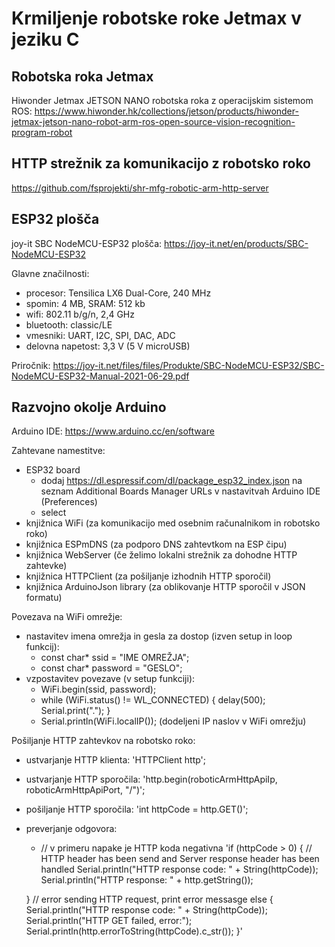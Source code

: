 # Krmiljenje robotske roke Jetmax v jeziku C

## Robotska roka Jetmax

Hiwonder Jetmax JETSON NANO robotska roka z operacijskim sistemom ROS: https://www.hiwonder.hk/collections/jetson/products/hiwonder-jetmax-jetson-nano-robot-arm-ros-open-source-vision-recognition-program-robot

## HTTP strežnik za komunikacijo z robotsko roko

https://github.com/fsprojekti/shr-mfg-robotic-arm-http-server

## ESP32 plošča

joy-it SBC NodeMCU-ESP32 plošča: https://joy-it.net/en/products/SBC-NodeMCU-ESP32

Glavne značilnosti:
* procesor: Tensilica LX6 Dual-Core, 240 MHz
* spomin: 4 MB, SRAM: 512 kb
* wifi: 802.11 b/g/n, 2,4 GHz
* bluetooth: classic/LE
* vmesniki: UART, I2C, SPI, DAC, ADC
* delovna napetost: 3,3 V (5 V microUSB)

Priročnik: https://joy-it.net/files/files/Produkte/SBC-NodeMCU-ESP32/SBC-NodeMCU-ESP32-Manual-2021-06-29.pdf

## Razvojno okolje Arduino

Arduino IDE: https://www.arduino.cc/en/software

Zahtevane namestitve:
* ESP32 board
	* dodaj https://dl.espressif.com/dl/package_esp32_index.json na seznam Additional Boards Manager URLs v nastavitvah Arduino IDE (Preferences)
	* select 
* knjižnica WiFi (za komunikacijo med osebnim računalnikom in robotsko roko)
* knjižnica ESPmDNS (za podporo DNS zahtevtkom na ESP čipu)
* knjižnica WebServer (če želimo lokalni strežnik za dohodne HTTP zahtevke)
* knjižnica HTTPClient (za pošiljanje izhodnih HTTP sporočil)
* knjižnica ArduinoJson library (za oblikovanje HTTP sporočil v JSON formatu)

Povezava na WiFi omrežje:
* nastavitev imena omrežja in gesla za dostop (izven setup in loop funkcij):
	* const char* ssid     = "IME OMREŽJA";
	* const char* password = "GESLO";
* vzpostavitev povezave (v setup funkciji):
	* WiFi.begin(ssid, password);
	* while (WiFi.status() != WL_CONNECTED) {
		delay(500);
		Serial.print(".");
	  }
	* Serial.println(WiFi.localIP());  (dodeljeni IP naslov v WiFi omrežju)
	
Pošiljanje HTTP zahtevkov na robotsko roko:
* ustvarjanje HTTP klienta: 'HTTPClient http';
* ustvarjanje HTTP sporočila: 'http.begin(roboticArmHttpApiIp, roboticArmHttpApiPort, "/")';
* pošiljanje HTTP sporočila: 'int httpCode = http.GET()';
* preverjanje odgovora:
	* // v primeru napake je HTTP koda negativna
    'if (httpCode > 0) {
        // HTTP header has been send and Server response header has been handled
        Serial.println("HTTP response code: " + String(httpCode));
        Serial.println("HTTP response: " + http.getString());

    }
    // error sending HTTP request, print error messasge
    else {
        Serial.println("HTTP response code: " + String(httpCode));
        Serial.println("HTTP GET failed, error:");
        Serial.println(http.errorToString(httpCode).c_str());
    }'
